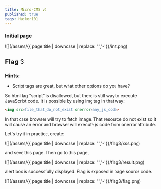 ```yaml
---
title: Micro-CMS v1
published: true
tags: Hacker101
---
```


### Initial page

![](/assets/{{ page.title | downcase | replace: ' ','-'}}/init.png)



## Flag 3

### Hints:

* Script tags are great, but what other options do you have?

So html tag "script" is disallowed, but there is still way to execute JavaScript code. It is possible by using img tag in that way:

```html
<img src=file_that_do_not_exist onerror=any_js_code>
```
In that case browser will try to fetch image. That resource do not exist so it will cause an error and browser will execute js code from onerror attribute.

Let's try it in practice, create: 

![](/assets/{{ page.title | downcase | replace: ' ','-'}}/flag3/xss.png)

and seve this page. Then go to this page, 

![](/assets/{{ page.title | downcase | replace: ' ','-'}}/flag3/result.png)

alert box is successfully displayed. Flag is exposed in page source code.

![](/assets/{{ page.title | downcase | replace: ' ','-'}}/flag3/flag.png)